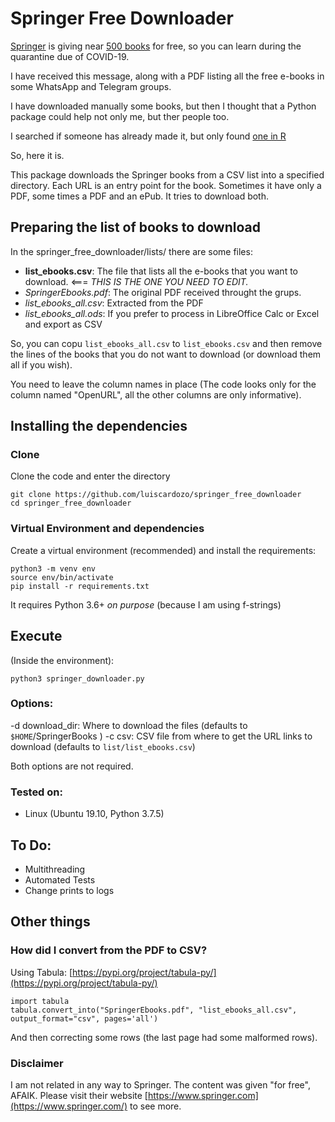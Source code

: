 # Springer Free Downloader

[Springer](https://www.springer.com/) is giving near [500 books](https://link.springer.com/search?facet-content-type=%22Book%22&package=mat-covid19_textbooks&%23038;facet-language=%22En%22&%23038;sortOrder=newestFirst&%23038;showAll=true) for free, so you can learn during the quarantine due of COVID-19.

I have received this message, along with a PDF listing all the free e-books in some WhatsApp and Telegram groups.

I have downloaded manually some books, but then I thought that a Python package could help not only me, but ther people too.

I searched if someone has already made it, but only found [one in R](https://towardsdatascience.com/a-package-to-download-free-springer-books-during-covid-19-quarantine-6faaa83af13f)

So, here it is.

This package downloads the Springer books from a CSV list into a specified directory.
Each URL is an entry point for the book. Sometimes it have only a PDF, some times a PDF and an ePub. It tries to download both.

## Preparing the list of books to download

In the springer_free_downloader/lists/ there are some files:
* **list_ebooks.csv**: The file that lists all the e-books that you want to download. <=== _THIS IS THE ONE YOU NEED TO EDIT._
* *SpringerEbooks.pdf*: The original PDF received throught the grups.
* *list_ebooks_all.csv*: Extracted from the PDF
* *list_ebooks_all.ods*: If you prefer to process in LibreOffice Calc or Excel and export as CSV

So, you can copu `list_ebooks_all.csv` to `list_ebooks.csv` and then remove the lines of the books that you do not want to download (or download them all if you wish).

You need to leave the column names in place (The code looks only for the column named "OpenURL", all the other columns are only informative).

## Installing the dependencies

### Clone

Clone the code and enter the directory

```
git clone https://github.com/luiscardozo/springer_free_downloader
cd springer_free_downloader
```

### Virtual Environment and dependencies

Create a virtual environment (recommended) and install the requirements:

```
python3 -m venv env
source env/bin/activate
pip install -r requirements.txt
```

It requires Python 3.6+ _on purpose_ (because I am using f-strings)

## Execute
(Inside the environment):

`python3 springer_downloader.py`

### Options:
-d download_dir: Where to download the files (defaults to `$HOME`/SpringerBooks )
-c csv: CSV file from where to get the URL links to download (defaults to `list/list_ebooks.csv`)

Both options are not required.

### Tested on:
* Linux (Ubuntu 19.10, Python 3.7.5)

## To Do:
* Multithreading
* Automated Tests
* Change prints to logs

## Other things

### How did I convert from the PDF to CSV?

Using Tabula: [https://pypi.org/project/tabula-py/](https://pypi.org/project/tabula-py/)

```
import tabula
tabula.convert_into("SpringerEbooks.pdf", "list_ebooks_all.csv", output_format="csv", pages='all')
```
And then correcting some rows (the last page had some malformed rows).

### Disclaimer
I am not related in any way to Springer. The content was given "for free", AFAIK. Please visit their website [https://www.springer.com](https://www.springer.com/) to see more.
